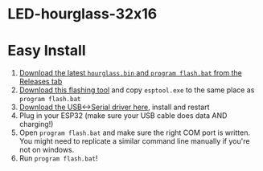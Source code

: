 # LED-hourglass-32x16
 
# Easy Install
1. [Download the latest ````hourglass.bin```` and ````program flash.bat```` from the Releases tab](https://github.com/IHOTT/LED-hourglass-32x16/releases)
2. [Download this flashing tool](https://github.com/espressif/esptool/releases) and copy ````esptool.exe```` to the same place as ````program flash.bat````
3. [Download the USB<->Serial driver here](https://www.silabs.com/products/development-tools/software/usb-to-uart-bridge-vcp-drivers), install and restart
3. Plug in your ESP32 (make sure your USB cable does data AND charging!)
4. Open ````program flash.bat```` and make sure the right COM port is written. You might need to replicate a similar command line manually if you're not on windows.
5. Run ````program flash.bat````!
